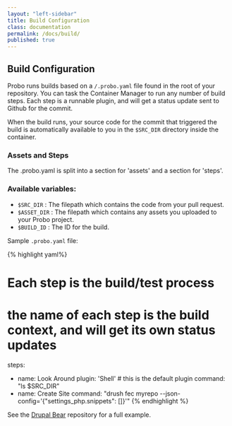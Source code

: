 ```yaml
---
layout: "left-sidebar"
title: Build Configuration
class: documentation
permalink: /docs/build/
published: true
---
```



## Build Configuration

Probo runs builds based on a `/.probo.yaml` file found in the root of your repository. You can task the Container Manager to run any number of build steps. Each step is a runnable plugin, and will get a status update sent to Github for the commit.

When the build runs, your source code for the commit that triggered the build is automatically available to you in the `$SRC_DIR` directory inside the container.

### Assets and Steps
The .probo.yaml is split into a section for 'assets' and a section for 'steps'.

### Available variables:

- `$SRC_DIR` : The filepath which contains the code from your pull request.
- `$ASSET_DIR` : The filepath which contains any assets you uploaded to your Probo project.
- `$BUILD_ID` : The ID for the build.

Sample `.probo.yaml` file:

{% highlight yaml%}
# Each step is the build/test process
# the name of each step is the build context, and will get its own status updates
steps:
  - name: Look Around
    plugin: 'Shell'  # this is the default plugin
    command: "ls $SRC_DIR"
  - name: Create Site
    command: "drush fec myrepo --json-config='{\"settings_php.snippets\": []}'"
{% endhighlight %}



See the [Drupal Bear](https://github.com/zivtech/bear) repository for a full example.
